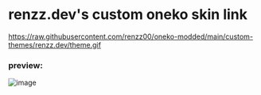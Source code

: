 # renzz.dev's custom oneko skin link

https://raw.githubusercontent.com/renzz00/oneko-modded/main/custom-themes/renzz.dev/theme.gif

### preview:

![image](https://github.com/renzz00/oneko-modded/assets/148696025/65a8744e-cdea-4209-b21f-686c2263fbc4)
